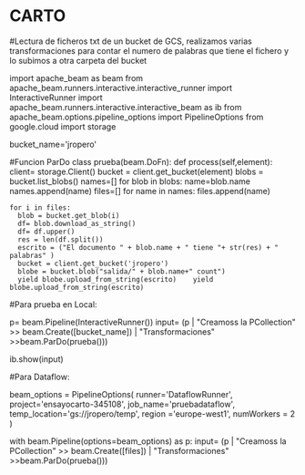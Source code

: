 # CARTO
#Lectura de ficheros txt de un bucket de GCS, realizamos varias transformaciones para contar el numero de palabras que tiene el fichero y lo subimos a otra carpeta del bucket
 
import apache_beam as beam
from apache_beam.runners.interactive.interactive_runner import InteractiveRunner
import apache_beam.runners.interactive.interactive_beam as ib
from apache_beam.options.pipeline_options import PipelineOptions
from google.cloud import storage
 
bucket_name='jropero'

#Funcion ParDo
class prueba(beam.DoFn):
  def process(self,element):
    client= storage.Client()
    bucket = client.get_bucket(element)
    blobs = bucket.list_blobs()
    names=[]
    for blob in blobs:
      name=blob.name
      names.append(name)
    files=[]
    for name in names:
      files.append(name)

    for i in files:
      blob = bucket.get_blob(i)
      df= blob.download_as_string()
      df= df.upper()
      res = len(df.split())
      escrito = ("El documento " + blob.name + " tiene "+ str(res) + " palabras" )
      bucket = client.get_bucket('jropero')
      blobe = bucket.blob("salida/" + blob.name+" count")
      yield blobe.upload_from_string(escrito)    yield blobe.upload_from_string(escrito)
     
#Para prueba en Local:

p= beam.Pipeline(InteractiveRunner())
input= (p | "Creamoss la PCollection" >> beam.Create([bucket_name])
  | "Transformaciones" >>beam.ParDo(prueba()))
 
ib.show(input)

#Para Dataflow:

beam_options = PipelineOptions(
    runner='DataflowRunner',
    project='ensayocarto-345108',
    job_name='pruebadataflow',
    temp_location='gs://jropero/temp',
    region ='europe-west1',
    numWorkers = 2
)


with beam.Pipeline(options=beam_options) as p:
  input= (p | "Creamoss la PCollection" >> beam.Create([files])
    | "Transformaciones" >>beam.ParDo(prueba()))

 
    
